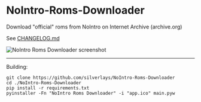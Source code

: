 # NoIntro-Roms-Downloader
Download "official" roms from NoIntro on Internet Archive (archive.org)

See [CHANGELOG.md](https://github.com/silverlays/NoIntro-Roms-Downloader/blob/master/CHANGELOG.md)

![NoIntro Roms Downloader screenshot](https://i.ibb.co/FxvMgFy/No-Intro-Roms-Downloader.jpg)


___
Building:
```
git clone https://github.com/silverlays/NoIntro-Roms-Downloader
cd ./NoIntro-Roms-Downloader
pip install -r requirements.txt
pyinstaller -Fn "NoIntro Roms Downloader" -i "app.ico" main.pyw
```
